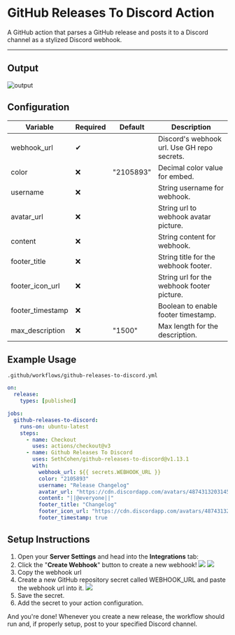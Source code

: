 # GitHub Releases To Discord Action
A GitHub action that parses a GitHub release and posts it to a Discord channel as a stylized Discord webhook.

---
## Output
![output](https://i.imgur.com/Zf3TXtb.png)

## Configuration

| Variable        | Required | Default                                                                                                        | Description                                |
|-----------------|----------|----------------------------------------------------------------------------------------------------------------|--------------------------------------------|
| webhook_url     | ✔        |                                                                                                                | Discord's webhook url. Use GH repo secrets.|
| color           | ❌       | "2105893"                                                                                                      | Decimal color value for embed.             |
| username        | ❌       |                                                                                                                | String username for webhook.               |
| avatar_url      | ❌       |                                                                                                                | String url to webhook avatar picture.      |
| content         | ❌       |                                                                                                                | String content for webhook.                |
| footer_title    | ❌       |                                                                                                                | String title for the webhook footer.       |
| footer_icon_url | ❌       |                                                                                                                | String url for the webhook footer picture. |
| footer_timestamp| ❌       |                                                                                                                | Boolean to enable footer timestamp.        |
| max_description | ❌       | "1500"                                                                                                         | Max length for the description.            |

## Example Usage

`.github/workflows/github-releases-to-discord.yml`
```yaml
on:
  release:
    types: [published]

jobs:
  github-releases-to-discord:
    runs-on: ubuntu-latest
    steps:
      - name: Checkout
        uses: actions/checkout@v3
      - name: Github Releases To Discord
        uses: SethCohen/github-releases-to-discord@v1.13.1
        with:
          webhook_url: ${{ secrets.WEBHOOK_URL }}
          color: "2105893"
          username: "Release Changelog"
          avatar_url: "https://cdn.discordapp.com/avatars/487431320314576937/bd64361e4ba6313d561d54e78c9e7171.png"
          content: "||@everyone||"
          footer_title: "Changelog"
          footer_icon_url: "https://cdn.discordapp.com/avatars/487431320314576937/bd64361e4ba6313d561d54e78c9e7171.png"
          footer_timestamp: true
```

## Setup Instructions
1. Open your **Server Settings** and head into the **Integrations** tab:
2. Click the "**Create Webhook**" button to create a new webhook!
   ![](https://support.discord.com/hc/article_attachments/1500000463501/Screen_Shot_2020-12-15_at_4.41.53_PM.png)
   ![](https://support.discord.com/hc/article_attachments/360101553853/Screen_Shot_2020-12-15_at_4.51.38_PM.png)
3. Copy the webhook url
4. Create a new GitHub repository secret called WEBHOOK_URL and paste the webhook url into it.
   ![](https://i.imgur.com/hAaNOds.png)
5. Save the secret.
6. Add the secret to your action configuration.

And you're done! Whenever you create a new release, the workflow should run and, if properly setup, post to your specified Discord channel.
